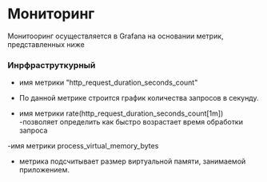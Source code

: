 # Мониторинг
Монитооринг осуществляется в Grafana на основании метрик, представленных ниже

### Инрфраструткурный
- имя метрики
"http_request_duration_seconds_count"
- По данной метрике строится график количества запросов в секунду.

- имя метрики
rate(http_request_duration_seconds_count[1m])
-позволяет определить как быстро возрастает время обработки запроса

-имя метрики
process_virtual_memory_bytes
- метрика подсчитывает размер виртуальной памяти, занимаемой приложением.